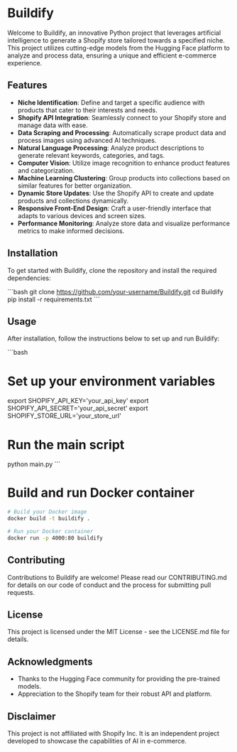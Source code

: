 # Buildify

Welcome to Buildify, an innovative Python project that leverages artificial intelligence to generate a Shopify store tailored towards a specified niche. This project utilizes cutting-edge models from the Hugging Face platform to analyze and process data, ensuring a unique and efficient e-commerce experience.

## Features

- **Niche Identification**: Define and target a specific audience with products that cater to their interests and needs.
- **Shopify API Integration**: Seamlessly connect to your Shopify store and manage data with ease.
- **Data Scraping and Processing**: Automatically scrape product data and process images using advanced AI techniques.
- **Natural Language Processing**: Analyze product descriptions to generate relevant keywords, categories, and tags.
- **Computer Vision**: Utilize image recognition to enhance product features and categorization.
- **Machine Learning Clustering**: Group products into collections based on similar features for better organization.
- **Dynamic Store Updates**: Use the Shopify API to create and update products and collections dynamically.
- **Responsive Front-End Design**: Craft a user-friendly interface that adapts to various devices and screen sizes.
- **Performance Monitoring**: Analyze store data and visualize performance metrics to make informed decisions.

## Installation

To get started with Buildify, clone the repository and install the required dependencies:

\```bash
git clone https://github.com/your-username/Buildify.git
cd Buildify
pip install -r requirements.txt
\```

## Usage

After installation, follow the instructions below to set up and run Buildify:

\```bash
# Set up your environment variables
export SHOPIFY_API_KEY='your_api_key'
export SHOPIFY_API_SECRET='your_api_secret'
export SHOPIFY_STORE_URL='your_store_url'

# Run the main script
python main.py
\```

# Build and run Docker container

```bash
# Build your Docker image
docker build -t buildify .

# Run your Docker container
docker run -p 4000:80 buildify
```

## Contributing

Contributions to Buildify are welcome! Please read our CONTRIBUTING.md for details on our code of conduct and the process for submitting pull requests.

## License

This project is licensed under the MIT License - see the LICENSE.md file for details.

## Acknowledgments

- Thanks to the Hugging Face community for providing the pre-trained models.
- Appreciation to the Shopify team for their robust API and platform.

## Disclaimer

This project is not affiliated with Shopify Inc. It is an independent project developed to showcase the capabilities of AI in e-commerce.
